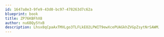 ```yaml
---
id: 1647a8e3-9fe9-43d0-bc97-478263d7c62a
blueprint: book
title: ZP76KBFhX8
author: nu6BQy5YxB
description: Lhsx8qCpaAxTMXLgo3TLFLkEO2LPWIT9ewXcePUAGkhZVGpZsytNrSAWMJ5aOD6sZDH1BKm60v1PsRjoVp8ozty5y7W1tzLynHLC
---
```

